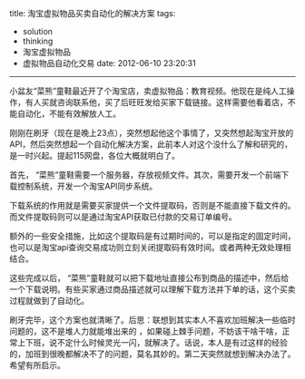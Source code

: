 title: 淘宝虚拟物品买卖自动化的解决方案
tags:
  - solution
  - thinking
  - 淘宝虚拟物品
  - 虚拟物品自动化交易
date: 2012-06-10 23:20:31
---

小盆友“菜熊”童鞋最近开了个淘宝店，卖虚拟物品：教育视频。他现在是纯人工操作，有人买就咨询联系他，买了后旺旺发给买家下载链接。这样需要他看着店，不能自动化，不能有效解放人工。

刚刚在刷牙（现在是晚上23点），突然想起他这个事情了，又突然想起淘宝开放的API，然后突然想起一个自动化解决方案，此前本人对这个没什么了解和研究的，是一时兴起。提起115网盘，各位大概就明白了。

首先， “菜熊”童鞋需要一个服务器，存放视频文件。其次，需要开发一个前端下载控制系统，开发一个淘宝API同步系统。<span id="more-879"></span>

下载系统的作用就是需要买家提供一个文件提取码，否则是不能直接下载文件的。而文件提取码则可以是通过淘宝API获取已付款的交易订单编号。

额外的一些安全措施，比如这个提取码是有过期时间的，可以是指定的固定时间，也可以是淘宝api查询交易成功则立刻关闭提取码有效时间。或者两种无效处理相结合。

这些完成以后， “菜熊”童鞋就可以把下载地址直接公布到商品的描述中，然后给一个下载说明。有些买家通过商品描述就可以理解下载方法并下单的话，这个买卖过程就做到了自动化。

刷牙完毕，这个方案也就清晰了。后思：联想到其实本人不喜欢加班解决一些临时问题的，这不是堆人力就能堆出来的 ，如果碰上棘手问题，不妨该干啥干啥，正常上下班，说不定什么时候灵光一闪，就解决了。话说，本人是有过这样的经验的，加班到很晚都解决不了的问题，莫名其妙的。第二天突然就想到解决办法了。希望有所启示。